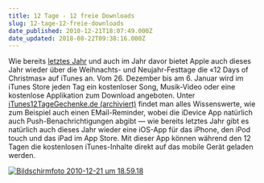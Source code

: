 ```yaml
---
title: 12 Tage - 12 freie Downloads
slug: 12-tage-12-freie-downloads
date_published: 2010-12-21T18:07:49.000Z
date_updated: 2018-08-22T09:38:16.000Z
---
```


Wie bereits [letztes Jahr](__GHOST_URL__/12-tage-12-geschenke-apple/) und auch im Jahr davor bietet Apple auch dieses Jahr wieder über die Weihnachts- und  Neujahr-Festtage die «12 Days of Christmas» auf iTunes an. Vom 26.  Dezember bis am 6. Januar wird im iTunes Store jeden Tag ein kostenloser  Song, Musik-Video oder eine kostenlose Applikation zum Download  angeboten. Unter [iTunes12TageGechenke.de (archiviert)](http://web.archive.org/web/20091231031012/http://www.itunes12tagegeschenke.de:80/?) findet man alles Wissenswerte, wie zum Beispiel auch einen EMail-Reminder, wobei die iDevice App natürlich auch Push-Benachrichtigungen abgibt — wie bereits letztes Jahr gibt  es natürlich auch dieses Jahr wieder eine iOS-App für das iPhone, den  iPod touch und das iPad im App Store. Mit dieser App können während den  12 Tagen die kostenlosen iTunes-Inhalte direkt auf das mobile Gerät  geladen werden.

[![Bildschirmfoto 2010-12-21 um 18.59.18](//picdump.thafaker.de/2010/12/Bildschirmfoto-2010-12-21-um-18.59.18-580x407.png)](http://picdump.thafaker.de/2010/12/Bildschirmfoto-2010-12-21-um-18.59.18.png)
